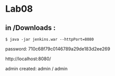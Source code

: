 # Lab08

## in /Downloads :

```
$ java -jar jenkins.war --httpPort=8080
```

password: 710c68f79c0146789a29de183d2ee269

http://localhost:8080/

admin created: admin / admin

